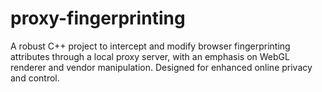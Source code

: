 # proxy-fingerprinting
A robust C++ project to intercept and modify browser fingerprinting attributes through a local proxy server, with an emphasis on WebGL renderer and vendor manipulation. Designed for enhanced online privacy and control.
